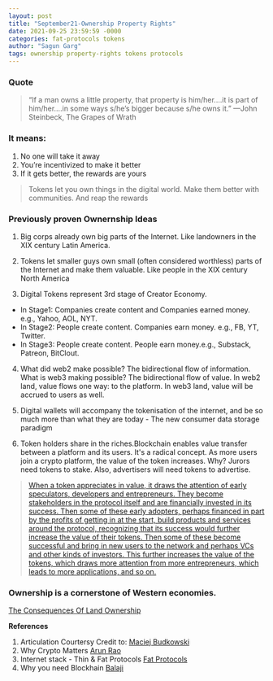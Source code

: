 ```yaml
---
layout: post
title: "September21-Ownership Property Rights"
date: 2021-09-25 23:59:59 -0000
categories: fat-protocols tokens
author: "Sagun Garg"
tags: ownership property-rights tokens protocols
---
```


### Quote

> “If a man owns a little property, that property is him/her.…it is part of him/her….in some ways s/he’s bigger because s/he owns it.” —John Steinbeck, The Grapes of Wrath

### It means:

1. No one will take it away
2. You’re incentivized to make it better
3. If it gets better, the rewards are yours

> Tokens let you own things in the digital world. Make them better with communities. And reap the rewards

### Previously proven Ownernship Ideas

1. Big corps already own big parts of the Internet. Like landowners in the XIX century Latin America.

2. Tokens let smaller guys own small (often considered worthless) parts of the Internet and make them valuable. Like people in the XIX century North America

3. Digital Tokens represent 3rd stage of Creator Economy.
 - In Stage1: Companies create content and Companies earned money. e.g., Yahoo, AOL, NYT.
 - In Stage2: People create content. Companies earn money. e.g., FB, YT, Twitter.
 - In Stage3: People create content. People earn money.e.g., Substack, Patreon, BitClout.

4. What did web2 make possible? The bidirectional flow of information. What is web3 making possible? The bidirectional flow of value. In web2 land, value flows one way: to the platform. In web3 land, value will be accrued to users as well.

5. Digital wallets will accompany the tokenisation of the internet, and be so much more than what they are today - The new consumer data storage paradigm

6. Token holders share in the riches.Blockchain enables value transfer between a platform and its users. It's a radical concept. As more users join a crypto platform, the value of the token increases. Why? Jurors need tokens to stake. Also, advertisers will need tokens to advertise.

> [When a token appreciates in value, it draws the attention of early speculators, developers and entrepreneurs. They become stakeholders in the protocol itself and are financially invested in its success. Then some of these early adopters, perhaps financed in part by the profits of getting in at the start, build products and services around the protocol, recognizing that its success would further increase the value of their tokens. Then some of these become successful and bring in new users to the network and perhaps VCs and other kinds of investors. This further increases the value of the tokens, which draws more attention from more entrepreneurs, which leads to more applications, and so on.](https://www.usv.com/writing/2016/08/fat-protocols/)

### Ownership is a cornerstone of Western economies. 
[The Consequences Of Land Ownership](https://www.hoover.org/research/consequences-land-ownership)

**References**
1. Articulation Courtersy Credit to: [Maciej Budkowski](https://twitter.com/MaciejBudkowski)
2. Why Crypto Matters [Arun Rao](https://raohacker.com/why-crypto-matters-and-its-a-lot-more-than-bitcoin/)
3. Internet stack - Thin & Fat Protocols [Fat Protocols](https://www.usv.com/writing/2016/08/fat-protocols/)
4. Why you need Blockhain [Balaji](https://balajis.com/yes-you-may-need-a-blockchain/)